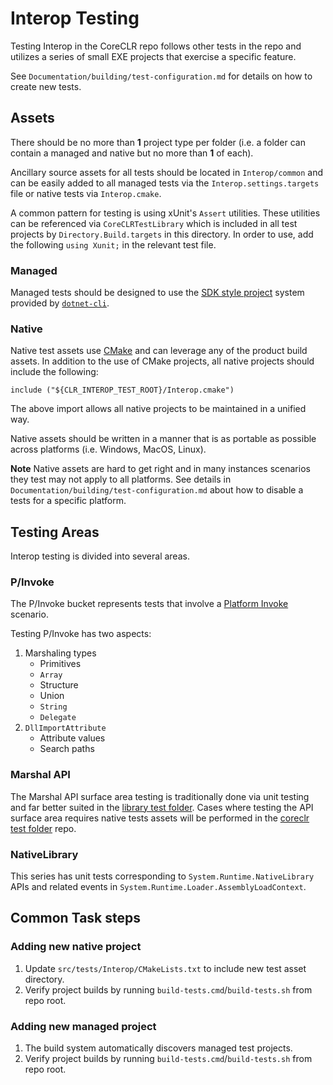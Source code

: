 # Interop Testing

Testing Interop in the CoreCLR repo follows other tests in the repo and utilizes a series of small EXE projects that exercise a specific feature.

See `Documentation/building/test-configuration.md` for details on how to create new tests.

## Assets

There should be no more than **1** project type per folder (i.e. a folder can contain a managed and native but no more than **1** of each).

Ancillary source assets for all tests should be located in `Interop/common` and can be easily added to all managed tests via the `Interop.settings.targets` file or native tests via `Interop.cmake`.

A common pattern for testing is using xUnit's `Assert` utilities. These utilities can be referenced via `CoreCLRTestLibrary` which is included in all test projects by `Directory.Build.targets` in this directory. In order to use, add the following `using Xunit;` in the relevant test file.

### Managed

Managed tests should be designed to use the [SDK style project](https://learn.microsoft.com/dotnet/core/tools/csproj) system provided by [`dotnet-cli`](https://github.com/dotnet/cli).

### Native

Native test assets use [CMake](https://cmake.org/) and can leverage any of the product build assets. In addition to the use of CMake projects, all native projects should include the following:

`include ("${CLR_INTEROP_TEST_ROOT}/Interop.cmake")`

The above import allows all native projects to be maintained in a unified way.

Native assets should be written in a manner that is as portable as possible across platforms (i.e. Windows, MacOS, Linux).

**Note** Native assets are hard to get right and in many instances scenarios they test may not apply to all platforms. See details in `Documentation/building/test-configuration.md` about how to disable a tests for a specific platform.

## Testing Areas

Interop testing is divided into several areas.

### P/Invoke

The P/Invoke bucket represents tests that involve a [Platform Invoke](https://learn.microsoft.com/dotnet/standard/native-interop) scenario.

Testing P/Invoke has two aspects:

1) Marshaling types
    * Primitives
    * `Array`
    * Structure
    * Union
    * `String`
    * `Delegate`
1) `DllImportAttribute`
    * Attribute values
    * Search paths

### Marshal API

The Marshal API surface area testing is traditionally done via unit testing and far better suited in the [library test folder](https://github.com/dotnet/runtime/tree/main/src/libraries/System.Runtime.InteropServices/tests). Cases where testing the API surface area requires native tests assets will be performed in the [coreclr test folder](https://github.com/dotnet/runtime/tree/main/src/tests/Interop) repo.

### NativeLibrary

This series has unit tests corresponding to `System.Runtime.NativeLibrary` APIs and related events in `System.Runtime.Loader.AssemblyLoadContext`.

## Common Task steps

### Adding new native project
1) Update `src/tests/Interop/CMakeLists.txt` to include new test asset directory.
1) Verify project builds by running `build-tests.cmd`/`build-tests.sh` from repo root.

### Adding new managed project
1) The build system automatically discovers managed test projects.
1) Verify project builds by running `build-tests.cmd`/`build-tests.sh` from repo root.
